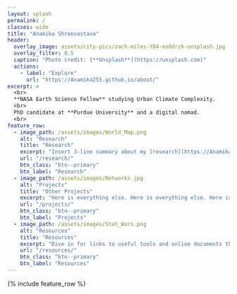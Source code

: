 ```yaml
---
layout: splash
permalink: /
classes: wide
title: "Anamika Shreevastava"
header:
  overlay_image: assets/city-pics/zach-miles-Y84-eo8drzk-unsplash.jpg
  overlay_filter: 0.5
  caption: "Photo credit: [**Unsplash**](https://unsplash.com)"
  actions:
    - label: "Explore"
      url: "https://Anamika255.github.io/about/"
excerpt: >
  <br>
  **NASA Earth Science Fellow** studying Urban Climate Complexity.
  <br>
  PhD candidate at **Purdue University** and a digital nomad.
  <br>
feature_row:
  - image_path: /assets/images/World_Map.png
    alt: "Research"
    title: "Research"
    excerpt: "Insert 3-line summary about my [research](https://Anamika255.github.io/research/). Also see Publications and Presentations for more details."
    url: "/research/"
    btn_class: "btn--primary"
    btn_label: "Research"
  - image_path: /assets/images/Networks.jpg
    alt: "Projects"
    title: "Other Projects"
    excerpt: "Here is everything else. Here is everything else. Here is everything else."
    url: "/projects/"
    btn_class: "btn--primary"
    btn_label: "Projects"
  - image_path: /assets/images/Stat_Wars.png
    alt: "Resources"
    title: "Resources"
    excerpt: "Dive in for links to useful tools and online documents that I have curated over the years"
    url: "/resources/"
    btn_class: "btn--primary"
    btn_label: "Resources"
---
```


{% include feature_row %}

<!--
# Hello there! I am a PhD student at [Purdue University](https://www.purdue.edu/). This is my website under construction. Should be up and running by October 1st.

-->
